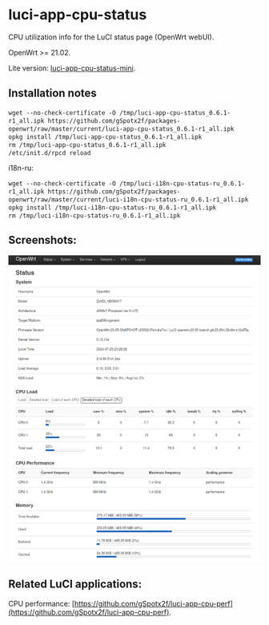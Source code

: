 # luci-app-cpu-status
CPU utilization info for the LuCI status page (OpenWrt webUI).

OpenWrt >= 21.02.

Lite version: [luci-app-cpu-status-mini](https://github.com/gSpotx2f/luci-app-cpu-status-mini).

## Installation notes

    wget --no-check-certificate -O /tmp/luci-app-cpu-status_0.6.1-r1_all.ipk https://github.com/gSpotx2f/packages-openwrt/raw/master/current/luci-app-cpu-status_0.6.1-r1_all.ipk
    opkg install /tmp/luci-app-cpu-status_0.6.1-r1_all.ipk
    rm /tmp/luci-app-cpu-status_0.6.1-r1_all.ipk
    /etc/init.d/rpcd reload

i18n-ru:

    wget --no-check-certificate -O /tmp/luci-i18n-cpu-status-ru_0.6.1-r1_all.ipk https://github.com/gSpotx2f/packages-openwrt/raw/master/current/luci-i18n-cpu-status-ru_0.6.1-r1_all.ipk
    opkg install /tmp/luci-i18n-cpu-status-ru_0.6.1-r1_all.ipk
    rm /tmp/luci-i18n-cpu-status-ru_0.6.1-r1_all.ipk

## Screenshots:

![](https://github.com/gSpotx2f/luci-app-cpu-status/blob/master/screenshots/01.jpg)

## Related LuCI applications:

CPU performance: [https://github.com/gSpotx2f/luci-app-cpu-perf](https://github.com/gSpotx2f/luci-app-cpu-perf).
